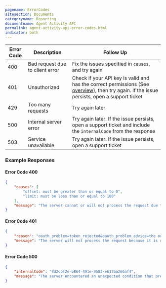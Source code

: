 ```yaml
---
pagename: ErrorCodes
sitesection: Documents
categoryname: Reporting
documentname: Agent Activity API
permalink: agent-activity-api-error-codes.html
indicator: both
---
```


| Error Code | Description | Follow Up |
| --- | --- | --- |
| 400 | Bad request due to client error | Fix the issues specified in `causes`, and try again |
| 401 | Unauthorized | Check if your API key is valid and has the correct permissions (See [overview](overview.html)), then try again. If the issue persists, open a support ticket |
| 429 | Too many requests | Try again later |
| 500 | Internal server error | Try again later. If the issue persists, open a support ticket and include the `internalCode` from the response |
| 503 | Service unavailable | Try again later. If the issue persists, open a support ticket |

### Example Responses

#### Error Code 400

```json
{
	"causes": [
		"offset: must be greater than or equal to 0",
		"limit: must be less than or equal to 100"
	],
	"message": "The server cannot or will not process the request due to something that is perceived to be a client error (e.g., malformed request syntax). Please fix the issues detailed in `causes` and try again"
}
```

#### Error Code 401

```json
{
    "reason": "oauth_problem=token_rejected&oauth_problem_advice=the oauth_token is unacceptable to the Service Provider",
    "message": "The server will not process the request because it is unauthorized. This attempt has been logged"
}
```

#### Error Code 500

```json
{
    "internalCode": "8d2cbf2e-b864-491e-9583-e617ba266af4",
    "message": "The server encountered an unexpected condition that prevented it from fulfilling the request"
}
```
